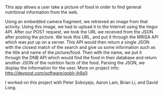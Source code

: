 This app allows a user take a picture of food in order to find general nutritional information from the web.

Using an embedded camera fragment, we retrieved an image from that activity. Using this image, we had to upload it to the Internet using the Imgur API. After our POST request, we took the URL we received from the JSON after posting the picture. We took this URL, and put it through the MRISA API which was put up on a server. This API would then return a single JSON with the closest match of the search and give us some information such as the title and name of the picture/food. Then with the name, we put it through the DNB API which would find the food in their database and return another JSON of the nutrition facts of the food. Parsing the JSON, we display the information for the user.
More on project info: http://devpost.com/software/goblr-ih8a1j

I worked on this project with Peter Soboyejo, Aaron Lam, Brian Li, and David Long. 
